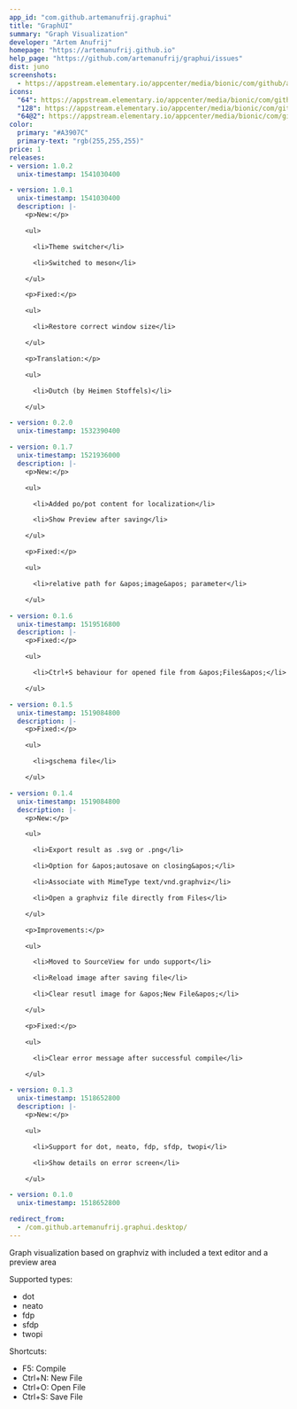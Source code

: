 ```yaml
---
app_id: "com.github.artemanufrij.graphui"
title: "GraphUI"
summary: "Graph Visualization"
developer: "Artem Anufrij"
homepage: "https://artemanufrij.github.io"
help_page: "https://github.com/artemanufrij/graphui/issues"
dist: juno
screenshots:
  - https://appstream.elementary.io/appcenter/media/bionic/com/github/artemanufrij.graphui/93193E0D010A1062C36056A65E85723A/screenshots/image-1_orig.png
icons:
  "64": https://appstream.elementary.io/appcenter/media/bionic/com/github/artemanufrij.graphui/93193E0D010A1062C36056A65E85723A/icons/64x64/com.github.artemanufrij.graphui_com.github.artemanufrij.graphui.png
  "128": https://appstream.elementary.io/appcenter/media/bionic/com/github/artemanufrij.graphui/93193E0D010A1062C36056A65E85723A/icons/128x128/com.github.artemanufrij.graphui_com.github.artemanufrij.graphui.png
  "64@2": https://appstream.elementary.io/appcenter/media/bionic/com/github/artemanufrij.graphui/93193E0D010A1062C36056A65E85723A/icons/64x64@2/com.github.artemanufrij.graphui_com.github.artemanufrij.graphui.png
color:
  primary: "#A3907C"
  primary-text: "rgb(255,255,255)"
price: 1
releases:
- version: 1.0.2
  unix-timestamp: 1541030400

- version: 1.0.1
  unix-timestamp: 1541030400
  description: |-
    <p>New:</p>

    <ul>

      <li>Theme switcher</li>

      <li>Switched to meson</li>

    </ul>

    <p>Fixed:</p>

    <ul>

      <li>Restore correct window size</li>

    </ul>

    <p>Translation:</p>

    <ul>

      <li>Dutch (by Heimen Stoffels)</li>

    </ul>

- version: 0.2.0
  unix-timestamp: 1532390400

- version: 0.1.7
  unix-timestamp: 1521936000
  description: |-
    <p>New:</p>

    <ul>

      <li>Added po/pot content for localization</li>

      <li>Show Preview after saving</li>

    </ul>

    <p>Fixed:</p>

    <ul>

      <li>relative path for &apos;image&apos; parameter</li>

    </ul>

- version: 0.1.6
  unix-timestamp: 1519516800
  description: |-
    <p>Fixed:</p>

    <ul>

      <li>Ctrl+S behaviour for opened file from &apos;Files&apos;</li>

    </ul>

- version: 0.1.5
  unix-timestamp: 1519084800
  description: |-
    <p>Fixed:</p>

    <ul>

      <li>gschema file</li>

    </ul>

- version: 0.1.4
  unix-timestamp: 1519084800
  description: |-
    <p>New:</p>

    <ul>

      <li>Export result as .svg or .png</li>

      <li>Option for &apos;autosave on closing&apos;</li>

      <li>Associate with MimeType text/vnd.graphviz</li>

      <li>Open a graphviz file directly from Files</li>

    </ul>

    <p>Improvements:</p>

    <ul>

      <li>Moved to SourceView for undo support</li>

      <li>Reload image after saving file</li>

      <li>Clear resutl image for &apos;New File&apos;</li>

    </ul>

    <p>Fixed:</p>

    <ul>

      <li>Clear error message after successful compile</li>

    </ul>

- version: 0.1.3
  unix-timestamp: 1518652800
  description: |-
    <p>New:</p>

    <ul>

      <li>Support for dot, neato, fdp, sfdp, twopi</li>

      <li>Show details on error screen</li>

    </ul>

- version: 0.1.0
  unix-timestamp: 1518652800

redirect_from:
  - /com.github.artemanufrij.graphui.desktop/
---
```

<p>Graph visualization based on graphviz with included a text editor and a preview area</p>
<p>Supported types:</p>
<ul>
  <li>dot</li>
  <li>neato</li>
  <li>fdp</li>
  <li>sfdp</li>
  <li>twopi</li>
</ul>
<p>Shortcuts:</p>
<ul>
  <li>F5: Compile</li>
  <li>Ctrl+N: New File</li>
  <li>Ctrl+O: Open File</li>
  <li>Ctrl+S: Save File</li>
</ul>

